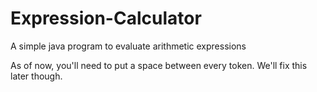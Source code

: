 # Expression-Calculator
A simple java program to evaluate arithmetic expressions

As of now, you'll need to put a space between every token. We'll fix this later though.
